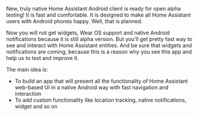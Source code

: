 New, truly native Home Assistant Android client is ready for open alpha testing!
It is fast and comfortable. It is designed to make all Home Assistant users with Android phones happy. Well, that is planned.

Now you will not get widgets, Wear OS support and native Android notifications because it is still alpha version. But you’ll get pretty fast way to see and interact with Home Assistant entities. And be sure that widgets and notifications are coming, because this is a reason why you see this app and help us to test and improve it.

The main idea is:

- To build an app that will present all the functionality of Home Assistant web-based UI in a native Android way with fast navigation and interaction
- To add custom functionality like location tracking, native notifications, widget and so on